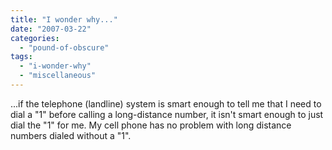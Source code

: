 ```yaml
---
title: "I wonder why..."
date: "2007-03-22"
categories: 
  - "pound-of-obscure"
tags: 
  - "i-wonder-why"
  - "miscellaneous"
---
```


...if the telephone (landline) system is smart enough to tell me that I need to dial a "1" before calling a long-distance number, it isn't smart enough to just dial the "1" for me. My cell phone has no problem with long distance numbers dialed without a "1".
